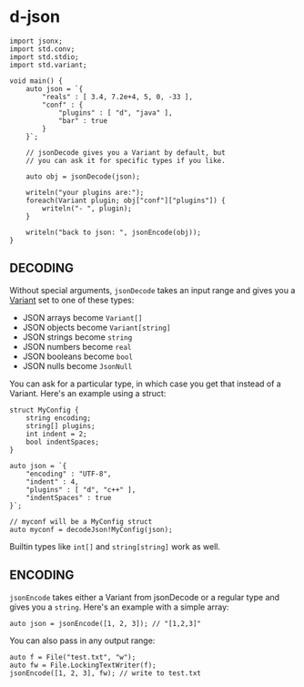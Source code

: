 d-json
======

    import jsonx;
    import std.conv;
    import std.stdio;
    import std.variant;

    void main() {
        auto json = `{
            "reals" : [ 3.4, 7.2e+4, 5, 0, -33 ],
            "conf" : {
                "plugins" : [ "d", "java" ],
                "bar" : true
            }
        }`;

        // jsonDecode gives you a Variant by default, but
        // you can ask it for specific types if you like.

        auto obj = jsonDecode(json);

        writeln("your plugins are:");
        foreach(Variant plugin; obj["conf"]["plugins"]) {
            writeln("- ", plugin);
        }

        writeln("back to json: ", jsonEncode(obj));
    }

DECODING
--------

Without special arguments, `jsonDecode` takes an input range and gives you a
[Variant](http://d-programming-language.org/phobos/std_variant.html) set to
one of these types:

- JSON arrays become `Variant[]`
- JSON objects become `Variant[string]`
- JSON strings become `string`
- JSON numbers become `real`
- JSON booleans become `bool`
- JSON nulls become `JsonNull`

You can ask for a particular type, in which case you get that instead of a
Variant. Here's an example using a struct:

    struct MyConfig {
        string encoding;
        string[] plugins;
        int indent = 2;
        bool indentSpaces;
    }

    auto json = `{
        "encoding" : "UTF-8",
        "indent" : 4,
        "plugins" : [ "d", "c++" ],
        "indentSpaces" : true
    }`;

    // myconf will be a MyConfig struct
    auto myconf = decodeJson!MyConfig(json);

Builtin types like `int[]` and `string[string]` work as well.

ENCODING
--------

`jsonEncode` takes either a Variant from jsonDecode or a regular type and gives
you a `string`. Here's an example with a simple array:

    auto json = jsonEncode([1, 2, 3]); // "[1,2,3]"

You can also pass in any output range:

    auto f = File("test.txt", "w");
    auto fw = File.LockingTextWriter(f);
    jsonEncode([1, 2, 3], fw); // write to test.txt

